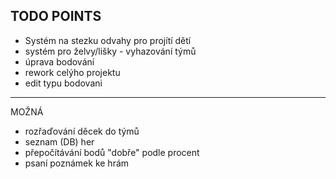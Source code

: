 ## TODO POINTS


- Systém na stezku odvahy pro projítí dětí 
- systém pro želvy/lišky - vyhazování týmů
- úprava bodování
- rework celýho projektu
- edit typu bodovani
---

MOŽNÁ
- rozřaďování děcek do týmů
- seznam (DB) her
- přepočítávání bodů "dobře" podle procent
- psaní poznámek ke hrám